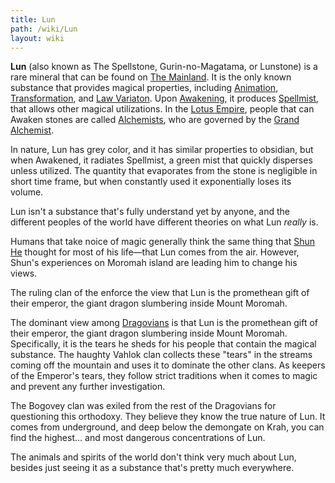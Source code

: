 ```yaml
---
title: Lun
path: /wiki/Lun
layout: wiki
---
```


**Lun** (also known as The Spellstone, Gurin-no-Magatama, or Lunstone)
is a rare mineral that can be found on [The
Mainland](/wiki/The_Mainland "wikilink"). It is the only known substance that
provides magical properties, including
[Animation](/wiki/Animation "wikilink"),
[Transformation](/wiki/Transformation "wikilink"), and [Law
Variaton](/wiki/Law_Variaton "wikilink"). Upon
[Awakening](/wiki/Awakening "wikilink"), it produces
[Spellmist](/wiki/Spellmist "wikilink"), that allows other magical
utilizations. In the [Lotus Empire](/wiki/Lotus_Empire "wikilink"), people
that can Awaken stones are called [Alchemists](/wiki/Alchemists "wikilink"),
who are governed by the [Grand Alchemist](/wiki/Grand_Alchemist "wikilink").

In nature, Lun has grey color, and it has similar properties to
obsidian, but when Awakened, it radiates Spellmist, a green mist that
quickly disperses unless utilized. The quantity that evaporates from the
stone is negligible in short time frame, but when constantly used it
exponentially loses its volume.

Lun isn't a substance that's fully understand yet by anyone, and
the different peoples of the world have different theories on what Lun *really* is.

Humans that take noice of magic generally think the same thing that [Shun He](/wiki/Shun_He "wikilink") thought for most of his life&mdash;that Lun comes from the air.
However, Shun's experiences on Moromah island are leading him to change his views.

The ruling clan of the  enforce the view
that Lun is the promethean gift of their emperor, the giant dragon slumbering inside
Mount Moromah.

The dominant view among [Dragovians](/wiki/Dragovians "wikilink") is that Lun is the
promethean gift of their emperor, the giant dragon slumbering inside Mount Moromah.
Specifically, it is the tears he sheds for his people that contain the magical
substance. The haughty Vahlok clan collects these "tears" in the streams coming off the
mountain and uses it to dominate the other clans. As keepers of the Emperor's tears,
they follow strict traditions when it comes to magic and prevent any further
investigation.

The Bogovey clan was exiled from the rest of the Dragovians for questioning this orthodoxy. They believe they know the true nature of Lun. It comes from underground, and deep below the demongate on Krah, you can find the highest… and most dangerous concentrations of Lun.

The animals and spirits of the world don't think very much about Lun, besides
just seeing it as a substance that's pretty much everywhere.

